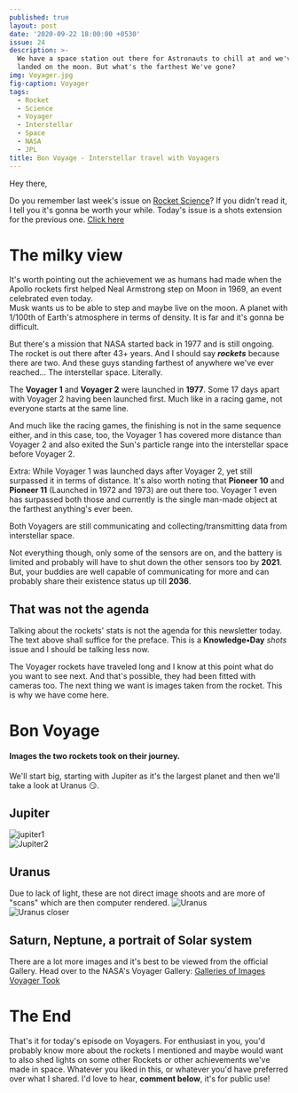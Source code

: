 ```yaml
---
published: true
layout: post
date: '2020-09-22 18:00:00 +0530'
issue: 24
description: >-
  We have a space station out there for Astronauts to chill at and we've also
  landed on the moon. But what's the farthest We've gone?
img: Voyager.jpg
fig-caption: Voyager
tags:
  - Rocket
  - Science
  - Voyager
  - Interstellar
  - Space
  - NASA
  - JPL
title: Bon Voyage - Interstellar travel with Voyagers
---
```

Hey there,

Do you remember last week's issue on [Rocket Science](https://ohyash.github.io/KnowledgeDay/easy-rocket-science/)? If you didn't read it, I tell you it's gonna be worth your while. Today's issue is a shots extension for the previous one. [Click here](https://ohyash.github.io/KnowledgeDay/easy-rocket-science/)  

# The milky view
It's worth pointing out the achievement we as humans had made when the Apollo rockets first helped Neal Armstrong step on Moon in 1969, an event celebrated even today.  
Musk wants us to be able to step and maybe live on the moon. A planet with 1/100th of Earth's atmosphere in terms of density. It is far and it's gonna be difficult.  

But there's a mission that NASA started back in 1977 and is still ongoing. The rocket is out there after 43+ years. And I should say ***rockets*** because there are two. And these guys standing farthest of anywhere we've ever reached... The interstellar space. Literally.  

The **Voyager 1** and **Voyager 2** were launched in **1977**. Some 17 days apart with Voyager 2 having been launched first. Much like in a racing game, not everyone starts at the same line.  

And much like the racing games, the finishing is not in the same sequence either, and in this case, too, the Voyager 1 has covered more distance than Voyager 2 and also exited the Sun's particle range into the interstellar space before Voyager 2.

Extra: While Voyager 1 was launched days after Voyager 2, yet still surpassed it in terms of distance. It's also worth noting that **Pioneer 10** and **Pioneer 11** (Launched in 1972 and 1973) are out there too. Voyager 1 even has surpassed both those and currently is the single man-made object at the farthest anything's ever been.

Both Voyagers are still communicating and collecting/transmitting data from interstellar space.

Not everything though, only some of the sensors are on, and the battery is limited and probably will have to shut down the other sensors too by **2021**. But, your buddies are well capable of communicating for more and can probably share their existence status up till **2036**.

## That was not the agenda
Talking about the rockets' stats is not the agenda for this newsletter today. The text above shall suffice for the preface. This is a **Knowledge•Day** *shots* issue and I should be talking less now.  

The Voyager rockets have traveled long and I know at this point what do you want to see next. And that's possible, they had been fitted with cameras too. The next thing we want is images taken from the rocket. This is why we have come here.

# Bon Voyage
#### Images the two rockets took on their journey.

We'll start big, starting with Jupiter as it's the largest planet and then we'll take a look at Uranus 😏.

## Jupiter
![jupiter1](https://voyager.jpl.nasa.gov/assets/images/galleries/images-voyager-took/jupiter/redspotx.gif)  
![Jupiter2](https://voyager.jpl.nasa.gov/assets/images/galleries/images-voyager-took/jupiter/jupiter.gif)  

## Uranus
Due to lack of light, these are not direct image shoots and are more of "scans" which are then computer rendered.
![Uranus](https://voyager.jpl.nasa.gov/assets/images/galleries/images-voyager-took/uranus/1bg.jpg)  
![Uranus closer](https://voyager.jpl.nasa.gov/assets/images/galleries/images-voyager-took/uranus/16bg.jpg)  

## Saturn, Neptune, a portrait of Solar system
There are a lot more images and it's best to be viewed from the official Gallery. Head over to the NASA's Voyager Gallery: [Galleries of Images Voyager Took](https://cutt.ly/gfLLA5g)

# The End
That's it for today's episode on Voyagers. For enthusiast in you, you'd probably know more about the rockets I mentioned and maybe would want to also shed lights on some other Rockets or other achievements we've made in space. Whatever you liked in this, or whatever you'd have preferred over what I shared. I'd love to hear, **comment below**, it's for public use!